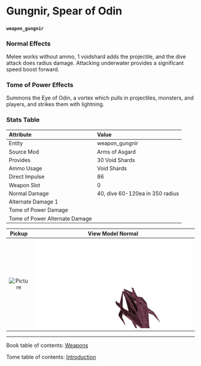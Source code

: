 # Gungnir, Spear of Odin

#### `weapon_gungnir`

### Normal Effects
Melee works without ammo, 1 voidshard adds the projectile, and the dive attack
does radius damage. Attacking underwater provides a significant speed boost
forward.

### Tome of Power Effects
Summons the Eye of Odin, a vortex which pulls in projectiles, monsters, and
players, and strikes them with lightning.

### Stats Table

|Attribute                     |Value                          |
|:-----------------------------|:------------------------------|
|Entity                        |weapon_gungnir                 |
|Source Mod                    |Arms of Asgard                 |
|Provides                      |30 Void Shards                 |
|Ammo Usage                    |Void Shards                    |
|Direct Impulse                |86                             |
|Weapon Slot                   |0                              |
|Normal Damage                 |40, dive 60-120ea in 350 radius|
|Alternate Damage 1            |                               |
|Tome of Power Damage          |                               |
|Tome of Power Alternate Damage|                               |

|Pickup|View Model Normal|
|:---:|:---:|
![Picture](img/weapon_gungnir.png)|![Picture](img/v_gungnir.png)|

-------------------------------------------------------------------------------
Book table of contents: [Weapons](3.0-Weapons.md)
<br />

Tome table of contents: [Introduction](1.0-Introduction.md)